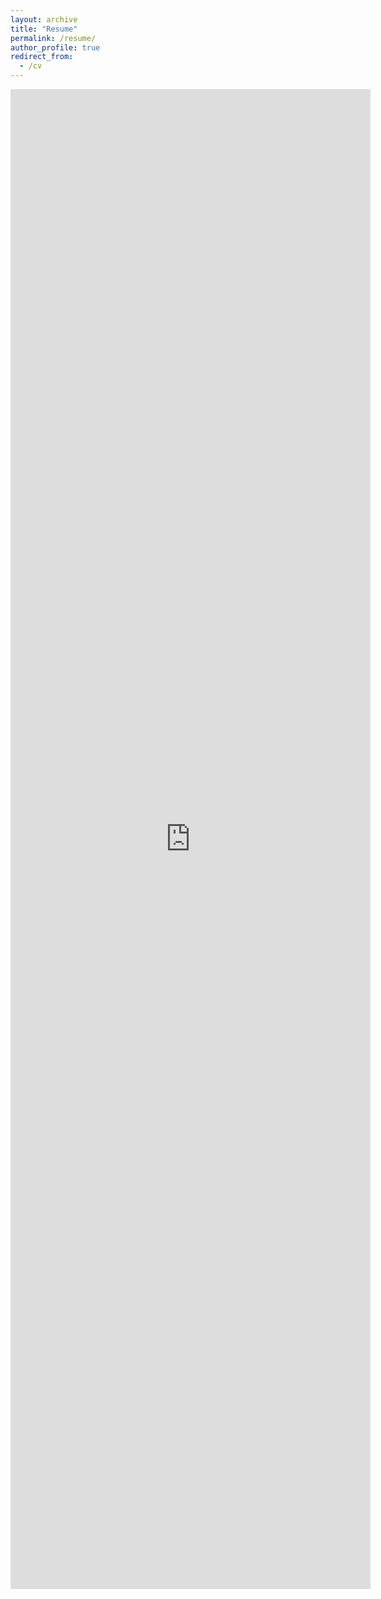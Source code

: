 ```yaml
---
layout: archive
title: "Resume"
permalink: /resume/
author_profile: true
redirect_from:
  - /cv
---
```


<!-- https://drive.google.com/file/d/1hmgWTq-olqa1CIoA-2ja6XkGKI6ncXn_/preview -->


<iframe src="https://drive.google.com/file/d/1hmgWTq-olqa1CIoA-2ja6XkGKI6ncXn_/preview" 
style="position: absolute;  width: 60%; height: 60%; border: none"></iframe>



